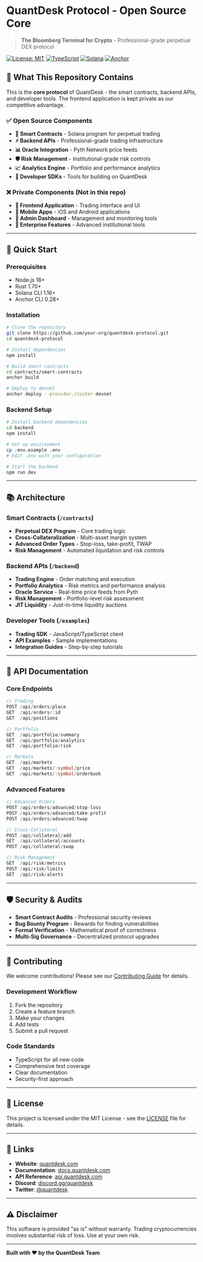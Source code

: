 # QuantDesk Protocol - Open Source Core

> **The Bloomberg Terminal for Crypto** - Professional-grade perpetual DEX protocol

[![License: MIT](https://img.shields.io/badge/License-MIT-yellow.svg)](https://opensource.org/licenses/MIT)
[![TypeScript](https://img.shields.io/badge/TypeScript-007ACC?logo=typescript&logoColor=white)](https://www.typescriptlang.org/)
[![Solana](https://img.shields.io/badge/Solana-9945FF?logo=solana&logoColor=white)](https://solana.com/)
[![Anchor](https://img.shields.io/badge/Anchor-000000?logo=anchor&logoColor=white)](https://www.anchor-lang.com/)

## 🎯 **What This Repository Contains**

This is the **core protocol** of QuantDesk - the smart contracts, backend APIs, and developer tools. The frontend application is kept private as our competitive advantage.

### ✅ **Open Source Components**

- **🔗 Smart Contracts** - Solana program for perpetual trading
- **⚡ Backend APIs** - Professional-grade trading infrastructure  
- **📊 Oracle Integration** - Pyth Network price feeds
- **🛡️ Risk Management** - Institutional-grade risk controls
- **📈 Analytics Engine** - Portfolio and performance analytics
- **🔧 Developer SDKs** - Tools for building on QuantDesk

### ❌ **Private Components** (Not in this repo)

- **🎨 Frontend Application** - Trading interface and UI
- **📱 Mobile Apps** - iOS and Android applications
- **🔐 Admin Dashboard** - Management and monitoring tools
- **💼 Enterprise Features** - Advanced institutional tools

---

## 🚀 **Quick Start**

### Prerequisites

- Node.js 18+
- Rust 1.70+
- Solana CLI 1.16+
- Anchor CLI 0.28+

### Installation

```bash
# Clone the repository
git clone https://github.com/your-org/quantdesk-protocol.git
cd quantdesk-protocol

# Install dependencies
npm install

# Build smart contracts
cd contracts/smart-contracts
anchor build

# Deploy to devnet
anchor deploy --provider.cluster devnet
```

### Backend Setup

```bash
# Install backend dependencies
cd backend
npm install

# Set up environment
cp .env.example .env
# Edit .env with your configuration

# Start the backend
npm run dev
```

---

## 📚 **Architecture**

### Smart Contracts (`/contracts`)
- **Perpetual DEX Program** - Core trading logic
- **Cross-Collateralization** - Multi-asset margin system
- **Advanced Order Types** - Stop-loss, take-profit, TWAP
- **Risk Management** - Automated liquidation and risk controls

### Backend APIs (`/backend`)
- **Trading Engine** - Order matching and execution
- **Portfolio Analytics** - Risk metrics and performance analysis
- **Oracle Service** - Real-time price feeds from Pyth
- **Risk Management** - Portfolio-level risk assessment
- **JIT Liquidity** - Just-in-time liquidity auctions

### Developer Tools (`/examples`)
- **Trading SDK** - JavaScript/TypeScript client
- **API Examples** - Sample implementations
- **Integration Guides** - Step-by-step tutorials

---

## 🔧 **API Documentation**

### Core Endpoints

```typescript
// Trading
POST /api/orders/place
GET  /api/orders/:id
GET  /api/positions

// Portfolio
GET  /api/portfolio/summary
GET  /api/portfolio/analytics
GET  /api/portfolio/risk

// Markets
GET  /api/markets
GET  /api/markets/:symbol/price
GET  /api/markets/:symbol/orderbook
```

### Advanced Features

```typescript
// Advanced Orders
POST /api/orders/advanced/stop-loss
POST /api/orders/advanced/take-profit
POST /api/orders/advanced/twap

// Cross-Collateral
POST /api/collateral/add
GET  /api/collateral/accounts
POST /api/collateral/swap

// Risk Management
GET  /api/risk/metrics
POST /api/risk/limits
GET  /api/risk/alerts
```

---

## 🛡️ **Security & Audits**

- **Smart Contract Audits** - Professional security reviews
- **Bug Bounty Program** - Rewards for finding vulnerabilities
- **Formal Verification** - Mathematical proof of correctness
- **Multi-Sig Governance** - Decentralized protocol upgrades

---

## 🤝 **Contributing**

We welcome contributions! Please see our [Contributing Guide](CONTRIBUTING.md) for details.

### Development Workflow

1. Fork the repository
2. Create a feature branch
3. Make your changes
4. Add tests
5. Submit a pull request

### Code Standards

- TypeScript for all new code
- Comprehensive test coverage
- Clear documentation
- Security-first approach

---

## 📄 **License**

This project is licensed under the MIT License - see the [LICENSE](LICENSE) file for details.

---

## 🔗 **Links**

- **Website**: [quantdesk.com](https://quantdesk.com)
- **Documentation**: [docs.quantdesk.com](https://docs.quantdesk.com)
- **API Reference**: [api.quantdesk.com](https://api.quantdesk.com)
- **Discord**: [discord.gg/quantdesk](https://discord.gg/quantdesk)
- **Twitter**: [@quantdesk](https://twitter.com/quantdesk)

---

## ⚠️ **Disclaimer**

This software is provided "as is" without warranty. Trading cryptocurrencies involves substantial risk of loss. Use at your own risk.

---

**Built with ❤️ by the QuantDesk Team**
